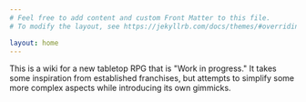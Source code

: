 ```yaml
---
# Feel free to add content and custom Front Matter to this file.
# To modify the layout, see https://jekyllrb.com/docs/themes/#overriding-theme-defaults

layout: home
---
```

This is a wiki for a new tabletop RPG that is "Work in progress." It takes some inspiration from established franchises, but attempts to simplify some more complex aspects while introducing its own gimmicks.
